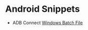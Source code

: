 # Android Snippets

- ADB Connect [Windows Batch File](https://github.com/a7madev/awesome-dev/blob/master/Android/adb-connect.bat)
